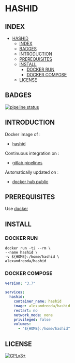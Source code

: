 # HASHID

## INDEX

- [HASHID](#hashid)
  - [INDEX](#index)
  - [BADGES](#badges)
  - [INTRODUCTION](#introduction)
  - [PREREQUISITES](#prerequisites)
  - [INSTALL](#install)
    - [DOCKER RUN](#docker-run)
    - [DOCKER COMPOSE](#docker-compose)
  - [LICENSE](#license)

## BADGES

[![pipeline status](https://gitlab.com/oda-alexandre/hashid/badges/master/pipeline.svg)](https://gitlab.com/oda-alexandre/hashid/commits/master)

## INTRODUCTION

Docker image of :

- [hashid](https://tools.kali.org/password-attacks/hash-identifier)

Continuous integration on :

- [gitlab pipelines](https://gitlab.com/oda-alexandre/hashid/pipelines)

Automatically updated on :

- [docker hub public](https://hub.docker.com/r/alexandreoda/hashid)

## PREREQUISITES

Use [docker](https://www.docker.com)

## INSTALL

### DOCKER RUN

```\
docker run -ti --rm \
--name hashid \
-v ${HOME}:/home/hashid \
alexandreoda/hashid
```

### DOCKER COMPOSE

```yml
version: "3.7"

services:
  hashid:
    container_name: hashid
    image: alexandreoda/hashid
    restart: no
    network_mode: none
    privileged: false
    volumes:
      - "${HOME}:/home/hashid"
```

## LICENSE

[![GPLv3+](http://gplv3.fsf.org/gplv3-127x51.png)](https://gitlab.com/oda-alexandre/hashid/blob/master/LICENSE)
